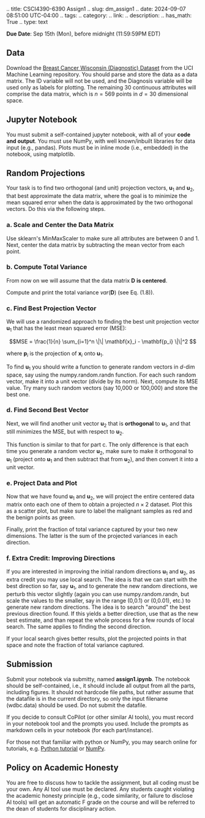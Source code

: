 .. title: CSCI4390-6390 Assign1
.. slug: dm_assign1
.. date: 2024-09-07 08:51:00 UTC-04:00
.. tags:
.. category:
.. link:
.. description:
.. has_math: True
.. type: text

**Due Date**: Sep 15th (Mon), before midnight (11:59:59PM EDT)

## Data

Download the [Breast Cancer Wisconsin (Diagnostic) Dataset](https://archive.ics.uci.edu/dataset/17/breast+cancer+wisconsin+diagnostic)
from the UCI Machine Learning repository. You should parse and store the data
as a data matrix. The ID variable will not be used, and the Diagnosis variable
will be used only as labels for plotting. The remaining 30 continuous
attributes will comprise the data matrix, which is $n=569$ points in $d=30$
dimensional space.

## Jupyter Notebook

You must submit a self-contained jupyter notebook, with all
of your **code and output**. You must use NumPy, with well known/inbuilt
libraries for data input (e.g., pandas). Plots must be in inline mode (i.e.,
embedded) in the notebook, using matplotlib.

## Random Projections

Your task is to find two orthogonal (and unit) projection vectors,
$\mathbf{u}_1$ and $\mathbf{u}_2$, that best approximate the data matrix,
where the goal is to minimize the mean squared error when the data is
approximated by the two orthogonal vectors. Do this via the following steps.

### a. Scale and Center the Data Matrix

Use sklearn's MinMaxScaler to make sure all attributes are between 0 and 1.
Next, center the data matrix by subtracting the mean vector from each point.

### b. Compute Total Variance

From now on we will assume that the data matrix $\mathbf{D}$ **is centered**.

Compute and print the total variance $var(\mathbf{D})$ (see Eq. (1.8)).

### c. Find Best Projection Vector

We will use a randomized approach to finding the best unit projection vector
$\mathbf{u}_1$ that has the least mean squared error (MSE):

$$MSE = \frac{1}{n} \sum_{i=1}^n \|\| \mathbf{x}_i - \mathbf{p_i} \|\|^2 $$

where $\mathbf{p}_i$ is the projection of $\mathbf{x}_i$ onto $\mathbf{u}_1$.

To find $\mathbf{u}_1$ you should write a function to generate random vectors
in $d$-dim space, say using the numpy.random.randn function. For each such
random vector, make it into a unit vector (divide by its norm). Next, compute
its MSE value. Try many such random vectors (say 10,000 or 100,000) and store
the best one.

### d. Find Second Best Vector

Next, we will find another unit vector $\mathbf{u}_2$ that is **orthogonal** to
$\mathbf{u}_1$, and that still minimizes the MSE, but with respect to
$\mathbf{u}_2$.

This function is similar to that for part c. The only difference is that each
time you generate a random vector $\mathbf{u}_2$, make sure to make it
orthogonal to $\mathbf{u}_1$ (project onto $\mathbf{u}_1$ and then subtract
that from $\mathbf{u}_2$), and then convert it into a unit vector.

### e. Project Data and Plot

Now that we have found $\mathbf{u}_1$ and $\mathbf{u}_2$, we will project the
entire centered data matrix onto each one of them to obtain a projected $n
\times 2$ dataset. Plot this as a scatter plot, but make sure to label the
malignant samples as red and the benign points as green.

Finally, print the fraction of total variance captured by your two new
dimensions. The latter is the sum of the projected variances in each direction.

### f. Extra Credit: Improving Directions

If you are interested in improving the initial random directions $\mathbf{u}_1$
and $\mathbf{u}_2$, as extra credit you may use local search. The idea is that
we can start with the best direction so far, say $\mathbf{u}_1$, and to
generate the new random directions, we perturb this vector slightly (again you
can use numpy.random.randn, but scale the values to the smaller, say in the
range (0,0.1) or (0,0.01), etc.) to generate new random directions. The idea is to search
"around" the best previous direction found. If this yields a better direction,
use that as the new best estimate, and than repeat the whole process for a few
rounds of local search. The same applies to finding the second direction.

If your local search gives better results, plot the projected points in that
space and note the fraction of total variance captured.

## Submission

Submit your notebook via submitty, named **assign1.ipynb**. The notebook should
be self-contained, i.e., it should include all output from all the parts,
including figures. It should not hardcode file paths, but rather assume that
the datafile is in the current directory, so only the input filename
(wdbc.data) should be used. Do not submit the datafile.

If you decide to consult CoPilot (or other similar AI tools), you must record
in your notebook tool and the prompts you used. Include the prompts as markdown
cells in your notebook (for each part/instance).

For those not that familiar with python or NumPy, you may search online for
tutorials, e.g. [Python tutorial](https://docs.python.org/3/tutorial) or
[NumPy](https://numpy.org/doc/stable).

## Policy on Academic Honesty

You are free to discuss how to tackle the assignment, but all coding must be
your own. Any AI tool use must be declared. Any students caught violating the
academic honesty principle (e.g., code similarity, or failure to disclose AI
tools) will get an automatic F grade on the course and will be referred to the
dean of students for disciplinary action.
